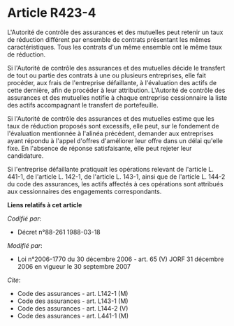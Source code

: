 # Article R423-4

L'Autorité de contrôle des assurances et des mutuelles peut retenir un taux de réduction différent par ensemble de contrats
présentant les mêmes caractéristiques. Tous les contrats d'un même ensemble ont le même taux de réduction.

Si l'Autorité de contrôle des assurances et des mutuelles décide le transfert de tout ou partie des contrats à une ou
plusieurs entreprises, elle fait procéder, aux frais de l'entreprise défaillante, à l'évaluation des actifs de cette
dernière, afin de procéder à leur attribution. L'Autorité de contrôle des assurances et des mutuelles notifie à chaque
entreprise cessionnaire la liste des actifs accompagnant le transfert de portefeuille.

Si l'Autorité de contrôle des assurances et des mutuelles estime que les taux de réduction proposés sont excessifs, elle
peut, sur le fondement de l'évaluation mentionnée à l'alinéa précédent, demander aux entreprises ayant répondu à l'appel
d'offres d'améliorer leur offre dans un délai qu'elle fixe. En l'absence de réponse satisfaisante, elle peut rejeter leur
candidature.

Si l'entreprise défaillante pratiquait les opérations relevant de l'article L. 441-1, de l'article L. 142-1, de l'article L.
143-1, ainsi que de l'article L. 144-2 du code des assurances, les actifs affectés à ces opérations sont attribués aux
cessionnaires des engagements correspondants.

**Liens relatifs à cet article**

_Codifié par_:

  - Décret n°88-261 1988-03-18

_Modifié par_:

  - Loi n°2006-1770 du 30 décembre 2006 - art. 65 (V) JORF 31 décembre 2006 en vigueur le 30 septembre 2007

_Cite_:

  - Code des assurances - art. L142-1 (M)
  - Code des assurances - art. L143-1 (M)
  - Code des assurances - art. L144-2 (V)
  - Code des assurances - art. L441-1 (M)
